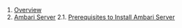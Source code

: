 1. [Overview](https://github.com/acceldata-io/odpdocumentation/wiki/Overiew)
2. [Ambari Server](https://github.com/acceldata-io/odpdocumentation/wiki/Ambari-Server)
 2.1.  [Prerequisites to Install Ambari Server](https://github.com/acceldata-io/odpdocumentation/wiki/Prerequisites-to-Install-Ambari-Server)


